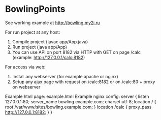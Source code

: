 # BowlingPoints

See working example at http://bowling.my2i.ru


For run project at any host:
1. Compile project (javac app/App.java)
2. Run project (java app/App)
3. You can use API on port 8182 via HTTP with GET on page /calc (example: http://127.0.0.1/calc:8182)


For access via web:
1. Install any webserver (for example apache  or nginx)
2. Setup any ajax page with request on /calc:8182 or on /calc:80 + proxy on webserver


Example html page: example.html
Example nginx config:
    server {
        listen       127.0.0.1:80;
        server_name  bowling.example.com;
        charset utf-8;
        location / {
                root /var/www/sites/bowling.example.com;
        }
        location /calc {
                proxy_pass  http://127.0.0.1:8182;
        }
    }
